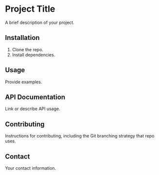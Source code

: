 # Project Title
A brief description of your project.
## Installation
1. Clone the repo.
2. Install dependencies.
## Usage
Provide examples.
## API Documentation
Link or describe API usage.
## Contributing
Instructions for contributing, including the Git branching strategy that repo uses.
## Contact
Your contact information.
